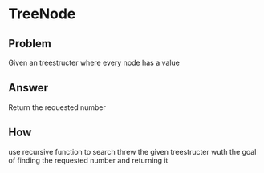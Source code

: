 ﻿# TreeNode

## Problem

Given an treestructer where every node has a value

## Answer

Return the requested number

## How

use recursive function to search threw the given treestructer wuth the goal of finding the requested number and returning it